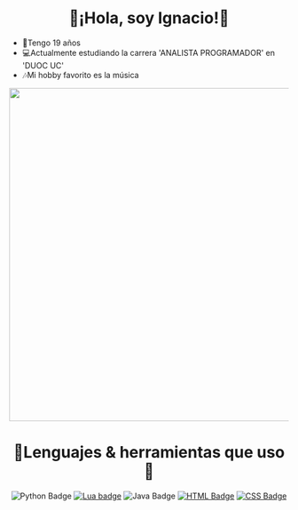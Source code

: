 <div align="center">
<h1>🙌¡Hola, soy Ignacio!🙌</h1>
</div>

<div align="left">
  <ul>
    <li>📅Tengo 19 años</li>
    <li>💻Actualmente estudiando la carrera 'ANALISTA PROGRAMADOR' en 'DUOC UC'</li>
    <li>🎶Mi hobby favorito es la música</li>
  </ul>
</div>

<div align="center">
  <img src="img/inn.gif" width="600">
</div>

<div align="center">
  <h1>🔌Lenguajes & herramientas que uso🔌</h1>
</div>

<div align="center">
  <a><img alt="Python Badge" src="https://img.shields.io/badge/Python-blue?style=flat-square&logo=python&logoColor=white"></a>
  <a href=""><img alt="Lua badge" src="https://img.shields.io/badge/Lua-white?style=flat-square&logo=lua&logoColor=blue"></a>
  <a><img alt="Java Badge" src="https://img.shields.io/badge/Java-white?style=flat-square&logo=java&labelColor=red"></a>
  <a href=""><img alt="HTML Badge" src="https://img.shields.io/badge/HTML5-orange?style=flat-square&logo=html5&logoColor=white"></a>
  <a href=""><img alt="CSS Badge" src="https://img.shields.io/badge/CSS-purple?style=flat-square&logo=css&logoColor=white"></a>
</div>
